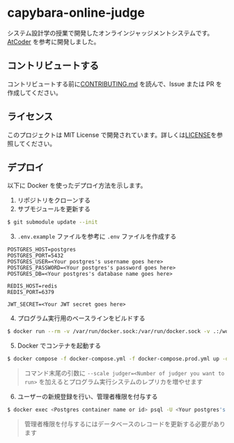 # capybara-online-judge

システム設計学の授業で開発したオンラインジャッジメントシステムです。
[AtCoder](https://atcoder.jp/) を参考に開発しました。

## コントリビュートする

コントリビュートする前に[CONTRIBUTING.md](docs/CONTRIBUTING.md) を読んで、Issue または PR を作成してください。

## ライセンス

このプロジェクトは MIT License で開発されています。詳しくは[LICENSE](LICENSE)を参照してください。

## デプロイ

以下に Docker を使ったデプロイ方法を示します。

1. リポジトリをクローンする
2. サブモジュールを更新する

```bash
$ git submodule update --init
```

3. `.env.example` ファイルを参考に `.env` ファイルを作成する

```
POSTGRES_HOST=postgres
POSTGRES_PORT=5432
POSTGRES_USER=<Your postgres's username goes here>
POSTGRES_PASSWORD=<Your postgres's password goes here>
POSTGRES_DB=<Your postgres's database name goes here>

REDIS_HOST=redis
REDIS_PORT=6379

JWT_SECRET=<Your JWT secret goes here>
```

4. プログラム実行用のベースラインをビルドする

```bash
$ docker run --rm -v /var/run/docker.sock:/var/run/docker.sock -v .:/workspace -w /workspace mcr.microsoft.com/devcontainers/php:8-bullseye /bin/sh -c "composer install && php tools/BuildImage.php"
```

5. Docker でコンテナを起動する

```bash
$ docker compose -f docker-compose.yml -f docker-compose.prod.yml up -d
```

> コマンド末尾の引数に `--scale judger=<Number of judger you want to run>` を加えるとプログラム実行システムのレプリカを増やせます

6. ユーザーの新規登録を行い、管理者権限を付与する

```bash
$ docker exec <Postgres container name or id> psql -U <Your postgres's username> <Your postgres's database name> -c 'UPDATE "Users" SET "IsAdmin" = true WHERE "Username" = \'<Your username>\';'
```

> 管理者権限を付与するにはデータベースのレコードを更新する必要があります
